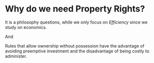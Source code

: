 # Why do we need Property Rights?

It is a philosophy questions, while we only focus on *Efficiency* since we study on economics.

And

Rules that allow ownership without possession have the advantage of avoiding preemptive investment and the disadvantage of being costly to administer.

